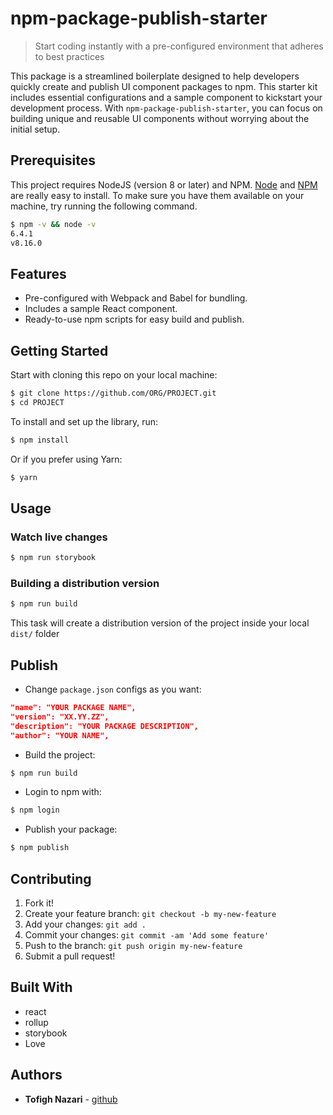 # npm-package-publish-starter

> Start coding instantly with a pre-configured environment that adheres to best practices

This package is a streamlined boilerplate designed to help developers quickly create and publish UI component packages to npm. This starter kit includes essential configurations and a sample component to kickstart your development process. With `npm-package-publish-starter`, you can focus on building unique and reusable UI components without worrying about the initial setup.

## Prerequisites

This project requires NodeJS (version 8 or later) and NPM.
[Node](http://nodejs.org/) and [NPM](https://npmjs.org/) are really easy to install.
To make sure you have them available on your machine,
try running the following command.

```sh
$ npm -v && node -v
6.4.1
v8.16.0
```

## Features

- Pre-configured with Webpack and Babel for bundling.
- Includes a sample React component.
- Ready-to-use npm scripts for easy build and publish.

## Getting Started

Start with cloning this repo on your local machine:

```sh
$ git clone https://github.com/ORG/PROJECT.git
$ cd PROJECT
```

To install and set up the library, run:

```sh
$ npm install
```

Or if you prefer using Yarn:

```sh
$ yarn
```

## Usage

### Watch live changes

```sh
$ npm run storybook
```

### Building a distribution version

```sh
$ npm run build
```

This task will create a distribution version of the project
inside your local `dist/` folder

## Publish

- Change `package.json` configs as you want:

```json
"name": "YOUR PACKAGE NAME",
"version": "XX.YY.ZZ",
"description": "YOUR PACKAGE DESCRIPTION",
"author": "YOUR NAME",
```

- Build the project:

```sh
$ npm run build
```

- Login to npm with:

```sh
$ npm login
```

- Publish your package:

```sh
$ npm publish
```

## Contributing

1.  Fork it!
2.  Create your feature branch: `git checkout -b my-new-feature`
3.  Add your changes: `git add .`
4.  Commit your changes: `git commit -am 'Add some feature'`
5.  Push to the branch: `git push origin my-new-feature`
6.  Submit a pull request!

## Built With

- react
- rollup
- storybook
- Love

## Authors

- **Tofigh Nazari** - [github](https://github.com/towfigh)

